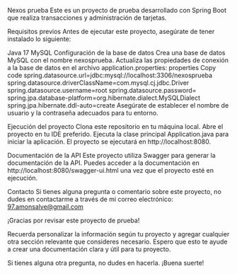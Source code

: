 Nexos prueba
Este es un proyecto de prueba desarrollado con Spring Boot que realiza transacciones y administración de tarjetas.

Requisitos previos
Antes de ejecutar este proyecto, asegúrate de tener instalado lo siguiente:

Java 17
MySQL
Configuración de la base de datos
Crea una base de datos MySQL con el nombre nexosprueba.
Actualiza las propiedades de conexión a la base de datos en el archivo application.properties:
properties
Copy code
spring.datasource.url=jdbc:mysql://localhost:3306/nexosprueba
spring.datasource.driverClassName=com.mysql.cj.jdbc.Driver
spring.datasource.username=root
spring.datasource.password=
spring.jpa.database-platform=org.hibernate.dialect.MySQLDialect
spring.jpa.hibernate.ddl-auto=create
Asegúrate de establecer el nombre de usuario y la contraseña adecuados para tu entorno.

Ejecución del proyecto
Clona este repositorio en tu máquina local.
Abre el proyecto en tu IDE preferido.
Ejecuta la clase principal Application.java para iniciar la aplicación.
El proyecto se ejecutará en http://localhost:8080.

Documentación de la API
Este proyecto utiliza Swagger para generar la documentación de la API. Puedes acceder a la documentación en http://localhost:8080/swagger-ui.html una vez que el proyecto esté en ejecución.

Contacto
Si tienes alguna pregunta o comentario sobre este proyecto, no dudes en contactarme a través de mi correo electrónico: 97.amonsalve@gmail.com

¡Gracias por revisar este proyecto de prueba!

Recuerda personalizar la información según tu proyecto y agregar cualquier otra sección relevante que consideres necesario. Espero que esto te ayude a crear una documentación clara y útil para tu proyecto.

Si tienes alguna otra pregunta, no dudes en hacerla. ¡Buena suerte!
